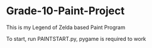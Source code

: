 Grade-10-Paint-Project
======================

This is my Legend of Zelda based Paint Program

To start, run PAINTSTART.py, pygame is required to work
